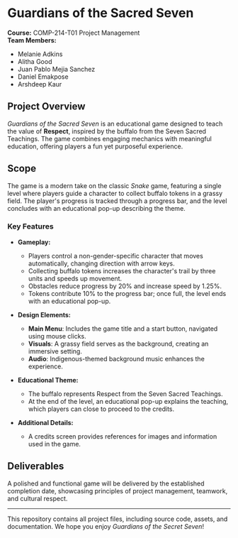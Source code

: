 # Guardians of the Sacred Seven  

**Course:** COMP-214-T01 Project Management  
**Team Members:**  
- Melanie Adkins  
- Alitha Good  
- Juan Pablo Mejia Sanchez  
- Daniel Emakpose  
- Arshdeep Kaur  

## Project Overview  
*Guardians of the Sacred Seven* is an educational game designed to teach the value of **Respect**, inspired by the buffalo from the Seven Sacred Teachings. The game combines engaging mechanics with meaningful education, offering players a fun yet purposeful experience.  

## Scope  
The game is a modern take on the classic *Snake* game, featuring a single level where players guide a character to collect buffalo tokens in a grassy field. The player's progress is tracked through a progress bar, and the level concludes with an educational pop-up describing the theme.  

### Key Features  
- **Gameplay:**  
  - Players control a non-gender-specific character that moves automatically, changing direction with arrow keys.  
  - Collecting buffalo tokens increases the character's trail by three units and speeds up movement.  
  - Obstacles reduce progress by 20% and increase speed by 1.25%.  
  - Tokens contribute 10% to the progress bar; once full, the level ends with an educational pop-up.  

- **Design Elements:**  
  - **Main Menu**: Includes the game title and a start button, navigated using mouse clicks.  
  - **Visuals**: A grassy field serves as the background, creating an immersive setting.  
  - **Audio**: Indigenous-themed background music enhances the experience.  

- **Educational Theme:**  
  - The buffalo represents Respect from the Seven Sacred Teachings.  
  - At the end of the level, an educational pop-up explains the teaching, which players can close to proceed to the credits.  

- **Additional Details:**  
  - A credits screen provides references for images and information used in the game.  

## Deliverables  
A polished and functional game will be delivered by the established completion date, showcasing principles of project management, teamwork, and cultural respect.  

---

This repository contains all project files, including source code, assets, and documentation. We hope you enjoy *Guardians of the Secret Seven*!
